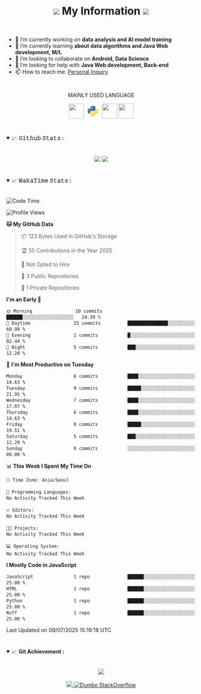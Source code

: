<h1 align="center">
  <img src="GIF/Earth.gif" width="24px">
  My Information
  <img src="GIF/Hi.gif" width="40px" />
</h1>

<br/>

- 🔭 I’m currently working on **data analysis and AI model training** 
- 🌱 I’m currently learning **about data algorithms and Java Web development, M/L**
- 👯 I’m looking to collaborate on **Android, Data Science**
- 🤔 I’m looking for help with **Java Web development, Back-end**
- 📫 How to reach me: [Personal Inquiry](https://github.com/YoutubeOfficer/YoutubeOfficer/issues)
#
<p align="center">
MAINLY USED LANGUAGE
</P>

<p align="center">
<code><img height="40" width="40" src="https://images.vexels.com/media/users/3/166401/isolated/preview/b82aa7ac3f736dd78570dd3fa3fa9e24-java-programming-language-icon-by-vexels.png"></code>
<code><img height="40" width="40" src="https://raw.githubusercontent.com/github/explore/80688e429a7d4ef2fca1e82350fe8e3517d3494d/topics/python/python.png"></code>
<code><img height="40" width="40" src="https://www.naveedashfaq.me/img/c++.png"></code>
<code><img height="40" width="40" src="https://cdn.iconscout.com/icon/free/png-512/c-programming-569564.png"></code>
</p>

#

<details open="">
<summary>
  <g-emoji class="g-emoji" alias="chart_with_upwards_trend" fallback-src="https://github.githubassets.com/images/icons/emoji/unicode/1f4c8.png">📈</g-emoji>
  <strong>𝙶𝚒𝚝𝚑𝚞𝚋 𝚂𝚝𝚊𝚝𝚜 : </strong>
</summary>
<br/>

<p align="center">
    <img align="center" src="https://github-readme-stats.vercel.app/api?username=YoutubeOfficer&show_icons=true&theme=shadow_green"/>
    <img align="center" height="195px" src="https://github-readme-stats.vercel.app/api/top-langs/?username=YoutubeOfficer&&theme=shadow_green" />
</p>
</details>

#
<details open="">
<summary>
  <g-emoji class="g-emoji" alias="chart_with_upwards_trend" fallback-src="https://github.githubassets.com/images/icons/emoji/unicode/1f4c8.png">📈</g-emoji>
  <strong>𝚆𝚊𝚔𝚊𝚃𝚒𝚖𝚎 𝚂𝚝𝚊𝚝𝚜 : </strong>
</summary>

<br>

<!--START_SECTION:waka-->
![Code Time](http://img.shields.io/badge/Code%20Time-108%20hrs%2055%20mins-blue)

![Profile Views](http://img.shields.io/badge/Profile%20Views-1-blue)

**🐱 My GitHub Data** 

> 📦 123 Bytes Used in GitHub's Storage 
 > 
> 🏆 55 Contributions in the Year 2025
 > 
> 🚫 Not Opted to Hire
 > 
> 📜 3 Public Repositories 
 > 
> 🔑 1 Private Repositories 
 > 
**I'm an Early 🐤** 

```text
🌞 Morning                10 commits          ██████░░░░░░░░░░░░░░░░░░░   24.39 % 
🌆 Daytime                25 commits          ███████████████░░░░░░░░░░   60.98 % 
🌃 Evening                1 commits           █░░░░░░░░░░░░░░░░░░░░░░░░   02.44 % 
🌙 Night                  5 commits           ███░░░░░░░░░░░░░░░░░░░░░░   12.20 % 
```
📅 **I'm Most Productive on Tuesday** 

```text
Monday                   6 commits           ████░░░░░░░░░░░░░░░░░░░░░   14.63 % 
Tuesday                  9 commits           █████░░░░░░░░░░░░░░░░░░░░   21.95 % 
Wednesday                7 commits           ████░░░░░░░░░░░░░░░░░░░░░   17.07 % 
Thursday                 6 commits           ████░░░░░░░░░░░░░░░░░░░░░   14.63 % 
Friday                   8 commits           █████░░░░░░░░░░░░░░░░░░░░   19.51 % 
Saturday                 5 commits           ███░░░░░░░░░░░░░░░░░░░░░░   12.20 % 
Sunday                   0 commits           ░░░░░░░░░░░░░░░░░░░░░░░░░   00.00 % 
```


📊 **This Week I Spent My Time On** 

```text
🕑︎ Time Zone: Asia/Seoul

💬 Programming Languages: 
No Activity Tracked This Week

🔥 Editors: 
No Activity Tracked This Week

🐱‍💻 Projects: 
No Activity Tracked This Week

💻 Operating System: 
No Activity Tracked This Week
```

**I Mostly Code in JavaScript** 

```text
JavaScript               1 repo              ██████░░░░░░░░░░░░░░░░░░░   25.00 % 
HTML                     1 repo              ██████░░░░░░░░░░░░░░░░░░░   25.00 % 
Python                   1 repo              ██████░░░░░░░░░░░░░░░░░░░   25.00 % 
Roff                     1 repo              ██████░░░░░░░░░░░░░░░░░░░   25.00 % 
```




 Last Updated on 09/07/2025 15:19:18 UTC
<!--END_SECTION:waka-->

#

<details open="">
<summary>
  <g-emoji class="g-emoji" alias="chart_with_upwards_trend" fallback-src="https://github.githubassets.com/images/icons/emoji/unicode/1f4c8.png">📈</g-emoji>
  <strong>Git Achievement : </strong>
</summary>

<br>

<p align = "center">
    <a href="https://github.com/YoutubeOfficer/github-profile-trophy"><img src= "https://github-profile-trophy.vercel.app/?username=YoutubeOfficer&row=1&column=8">
</p>

<p align = "center">
    <a href="https://solved.ac/dollhouse"><img src= "http://mazassumnida.wtf/api/v2/generate_badge?boj=dollhouse"> <a href="https://stackoverflow.com/users/21369153/code-johnwick">
    <img
      src="https://stackoverflow-card.vercel.app/?userID=21369153&theme=stackoverflow-light"
      alt="Dumbo StackOverflow"  width="370">
    </a>
    </a>
</p>
